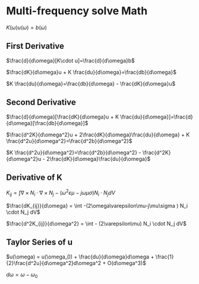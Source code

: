 # Multi-frequency solve Math

$K(\omega)u(\omega)=b(\omega)$

## First Derivative
$\frac{d}{d\omega}[K\cdot u]=\frac{d}{d\omega}b$

$\frac{dK}{d\omega}u + K \frac{du}{d\omega}=\frac{db}{d\omega}$

$K \frac{du}{d\omega}=\frac{db}{d\omega} - \frac{dK}{d\omega}u$

## Second Derivative

$\frac{d}{d\omega}[\frac{dK}{d\omega}u + K \frac{du}{d\omega}]=\frac{d}{d\omega}[\frac{db}{d\omega}]$

$\frac{d^2K}{d\omega^2}u + 2\frac{dK}{d\omega}\frac{du}{d\omega} + K \frac{d^2u}{d\omega^2}=\frac{d^2b}{d\omega^2}$

$K \frac{d^2u}{d\omega^2}=\frac{d^2b}{d\omega^2} - \frac{d^2K}{d\omega^2}u - 2\frac{dK}{d\omega}\frac{du}{d\omega}$

## Derivative of K

$K_{ij} = \int \nabla\times N_i \cdot \nabla\times N_j - (\omega^2\varepsilon\mu-j\omega\mu\sigma ) N_i \cdot N_j dV$

$\frac{dK_{ij}}{d\omega} = \int -(2\omega\varepsilon\mu-j\mu\sigma ) N_i \cdot N_j dV$

$\frac{d^2K_{ij}}{d\omega^2} = \int - (2\varepsilon\mu) N_i \cdot N_j dV$

## Taylor Series of u

$u(\omega) = u(\omega_0) + \frac{du}{d\omega}d\omega + \frac{1}{2}\frac{d^2u}{d\omega^2}d\omega^2 + O(d\omega^3)$

$d\omega = \omega - \omega_0$
